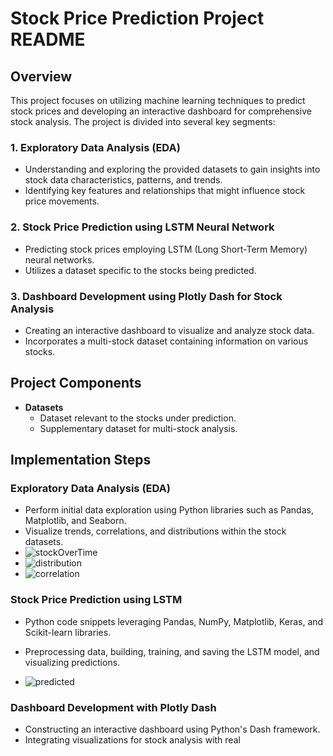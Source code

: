 # Stock Price Prediction Project README



## Overview

This project focuses on utilizing machine learning techniques to predict stock prices and developing an interactive dashboard for comprehensive stock analysis. The project is divided into several key segments:

### 1. Exploratory Data Analysis (EDA)
- Understanding and exploring the provided datasets to gain insights into stock data characteristics, patterns, and trends.
- Identifying key features and relationships that might influence stock price movements.

### 2. Stock Price Prediction using LSTM Neural Network
- Predicting stock prices employing LSTM (Long Short-Term Memory) neural networks.
- Utilizes a dataset specific to the stocks being predicted.

### 3. Dashboard Development using Plotly Dash for Stock Analysis
- Creating an interactive dashboard to visualize and analyze stock data.
- Incorporates a multi-stock dataset containing information on various stocks.

## Project Components

- **Datasets**
  - Dataset relevant to the stocks under prediction.
  - Supplementary dataset for multi-stock analysis.

## Implementation Steps

### Exploratory Data Analysis (EDA)
- Perform initial data exploration using Python libraries such as Pandas, Matplotlib, and Seaborn.
- Visualize trends, correlations, and distributions within the stock datasets.
- ![stockOverTime](https://github.com/AirSatyam07/Stock-Price-Prediction/assets/99055360/835bd033-c377-45a7-a8ae-99c60de2c66d)
- ![distribution](https://github.com/AirSatyam07/Stock-Price-Prediction/assets/99055360/023aed59-8181-4c7e-80cb-109c70cb741c)
- ![correlation](https://github.com/AirSatyam07/Stock-Price-Prediction/assets/99055360/5ac7636f-0957-45ab-bca4-09b8fbe986c2)




### Stock Price Prediction using LSTM
- Python code snippets leveraging Pandas, NumPy, Matplotlib, Keras, and Scikit-learn libraries.
- Preprocessing data, building, training, and saving the LSTM model, and visualizing predictions.

- ![predicted](https://github.com/AirSatyam07/Stock-Price-Prediction/assets/99055360/e0cdbac6-cf25-4dda-b72c-caeffd005c09)


### Dashboard Development with Plotly Dash
- Constructing an interactive dashboard using Python's Dash framework.
- Integrating visualizations for stock analysis with real
